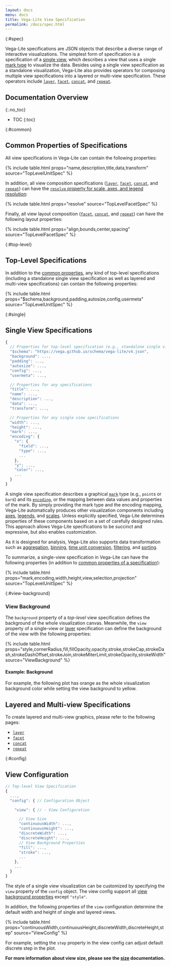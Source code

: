 ```yaml
---
layout: docs
menu: docs
title: Vega-Lite View Specification
permalink: /docs/spec.html
---
```


{:#spec}

Vega-Lite specifications are JSON objects that describe a diverse range of interactive visualizations. The simplest form of specification is a specification of a [single view](#single), which describes a view that uses a single [mark type](mark.html) to visualize the data. Besides using a single view specification as a standalone visualization, Vega-Lite also provides operators for composing multiple view specifications into a layered or multi-view specification. These operators include [`layer`](layer.html), [`facet`](facet.html), [`concat`](concat.html), and [`repeat`](repeat.html).

<!-- prettier-ignore-start -->

## Documentation Overview

{:.no_toc}

- TOC {:toc}
  <!-- prettier-ignore-end -->

{:#common}

## Common Properties of Specifications

All view specifications in Vega-Lite can contain the following properties:

{% include table.html props="name,description,title,data,transform" source="TopLevelUnitSpec" %}

In addition, all view composition specifications ([`layer`](layer.html), [`facet`](facet.html), [`concat`](concat.html), and [`repeat`](repeat.html)) can have the [`resolve` property for scale, axes, and legend resolution](resolve.html):

{% include table.html props="resolve" source="TopLevelFacetSpec" %}

Finally, all view layout composition ([`facet`](facet.html), [`concat`](concat.html), and [`repeat`](repeat.html)) can have the following layout properties:

{% include table.html props="align,bounds,center,spacing" source="TopLevelFacetSpec" %}

{:#top-level}

## Top-Level Specifications

In addition to the [common properties](#common), any kind of top-level specifications (including a standalone single view specification as well as layered and multi-view specifications) can contain the following properties:

{% include table.html props="$schema,background,padding,autosize,config,usermeta" source="TopLevelUnitSpec" %}

{:#single}

## Single View Specifications

```js
{
  // Properties for top-level specification (e.g., standalone single view specifications)
  "$schema": "https://vega.github.io/schema/vega-lite/v4.json",
  "background": ...,
  "padding": ...,
  "autosize": ...,
  "config": ...,
  "usermeta": ...,

  // Properties for any specifications
  "title": ...,
  "name": ...,
  "description": ...,
  "data": ...,
  "transform": ...,

  // Properties for any single view specifications
  "width": ...,
  "height": ...,
  "mark": ...,
  "encoding": {
    "x": {
      "field": ...,
      "type": ...,
      ...
    },
    "y": ...,
    "color": ...,
    ...
  }
}
```

A single view specification describes a graphical [`mark`](mark.html) type (e.g., `point`s or `bar`s) and its [`encoding`](encoding.html), or the mapping between data values and properties of the mark. By simply providing the mark type and the encoding mapping, Vega-Lite automatically produces other visualization components including [axes](axis.html), [legends](legend.html), and [scales](scale.html). Unless explicitly specified, Vega-Lite determines properties of these components based on a set of carefully designed rules. This approach allows Vega-Lite specifications to be succinct and expressive, but also enables customization.

As it is designed for analysis, Vega-Lite also supports data transformation such as [aggregation](aggregate.html), [binning](bin.html), [time unit conversion](timeunit.html), [filtering](transform.html), and [sorting](sort.html).

To summarize, a single-view specification in Vega-Lite can have the following properties (in addition to [common properties of a specification](#common)):

{% include table.html props="mark,encoding,width,height,view,selection,projection" source="TopLevelUnitSpec" %}

{:#view-background}

### View Background

The `background` property of a _top-level_ view specification defines the background of the whole visualization canvas. Meanwhile, the `view` property of a single-view or [layer](layer.html) specification can define the background of the view with the following properties:

{% include table.html props="style,cornerRadius,fill,fillOpacity,opacity,stroke,strokeCap,strokeDash,strokeDashOffset,strokeJoin,strokeMiterLimit,strokeOpacity,strokeWidth" source="ViewBackground" %}

#### Example: Background

For example, the following plot has orange as the whole visualization background color while setting the view background to yellow.

<span class="vl-example" data-name="point_background"></span>

## Layered and Multi-view Specifications

To create layered and multi-view graphics, please refer to the following pages:

- [`layer`](layer.html)
- [`facet`](facet.html)
- [`concat`](concat.html)
- [`repeat`](repeat.html)

{:#config}

## View Configuration

```js
// Top-level View Specification
{
  ...,
  "config": { // Configuration Object

    "view": { // - View Configuration

      // View Size
      "continuousWidth": ...,
      "continuousHeight": ...,
      "discreteWidth": ...,
      "discreteHeight": ...,
      // View Background Properties
      "fill": ...,
      "stroke": ...,
      ...
    },
    ...
  }
}
```

The style of a single view visualization can be customized by specifying the `view` property of the `config` object. The view config support all [view background properties](#view-background) except `"style"`.

In addition, the following properties of the `view` configuration determine the default width and height of single and layered views.

{% include table.html props="continuousWidth,continuousHeight,discreteWidth,discreteHeight,step" source="ViewConfig" %}

For example, setting the `step` property in the view config can adjust default discrete step in the plot.

<span class="vl-example" data-name="bar_1d_step_config"></span>

**For more information about view size, please see the [size](size.html) documentation.**
